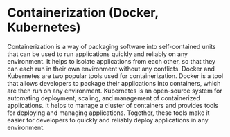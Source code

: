 # Containerization (Docker, Kubernetes)

Containerization is a way of packaging software into self-contained units that can be used to run applications quickly and reliably on any environment. It helps to isolate applications from each other, so that they can each run in their own environment without any conflicts. Docker and Kubernetes are two popular tools used for containerization. Docker is a tool that allows developers to package their applications into containers, which are then run on any environment. Kubernetes is an open-source system for automating deployment, scaling, and management of containerized applications. It helps to manage a cluster of containers and provides tools for deploying and managing applications. Together, these tools make it easier for developers to quickly and reliably deploy applications in any environment.
